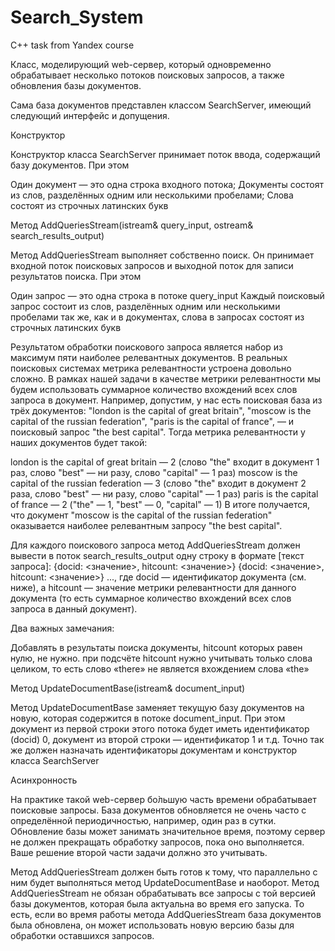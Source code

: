 # Search_System

C++ task from Yandex course

Класс, моделирующий web-сервер, который одновременно обрабатывает несколько потоков поисковых запросов, а также обновления базы документов.

Сама база документов представлен классом SearchServer, имеющий следующий интерфейс и допущения.

Конструктор

Конструктор класса SearchServer принимает поток ввода, содержащий базу документов. При этом

  Один документ — это одна строка входного потока;
  Документы состоят из слов, разделённых одним или несколькими пробелами;
  Слова состоят из строчных латинских букв

Метод AddQueriesStream(istream& query_input, ostream& search_results_output)

Метод AddQueriesStream выполняет собственно поиск. Он принимает входной поток поисковых запросов и выходной поток для записи результатов поиска. При этом

  Один запрос — это одна строка в потоке query_input
  Каждый поисковый запрос состоит из слов, разделённых одним или несколькими пробелами так же, как и в документах, слова в запросах состоят из строчных латинских букв

Результатом обработки поискового запроса является набор из максимум пяти наиболее релевантных документов. В реальных поисковых системах метрика релевантности устроена довольно сложно. В рамках нашей задачи в качестве метрики релевантности мы будем использовать суммарное количество вхождений всех слов запроса в документ. Например, допустим, у нас есть поисковая база из трёх документов: "london is the capital of great britain", "moscow is the capital of the russian federation", "paris is the capital of france", — и поисковый запрос "the best capital". Тогда метрика релевантности у наших документов будет такой:

london is the capital of great britain — 2 (слово "the" входит в документ 1 раз, слово "best" — ни разу, слово "capital" — 1 раз)
moscow is the capital of the russian federation — 3 (слово "the" входит в документ 2 раза, слово "best" — ни разу, слово "capital" — 1 раз)
paris is the capital of france — 2 ("the" — 1, "best" — 0, "capital" — 1)
В итоге получается, что документ "moscow is the capital of the russian federation" оказывается наиболее релевантным запросу "the best capital".

Для каждого поискового запроса метод AddQueriesStream должен вывести в поток search_results_output одну строку в формате [текст запроса]: {docid: <значение>, hitcount: <значение>} {docid: <значение>, hitcount: <значение>} ..., где docid — идентификатор документа (см. ниже), а hitcount — значение метрики релевантности для данного документа (то есть суммарное количество вхождений всех слов запроса в данный документ).

Два важных замечания:

Добавлять в результаты поиска документы, hitcount которых равен нулю, не нужно.
при подсчёте hitcount нужно учитывать только слова целиком, то есть слово «there» не является вхождением слова «the»

Метод UpdateDocumentBase(istream& document_input)

Метод UpdateDocumentBase заменяет текущую базу документов на новую, которая содержится в потоке document_input. При этом документ из первой строки этого потока будет иметь идентификатор (docid) 0, документ из второй строки — идентификатор 1 и т.д. Точно так же должен назначать идентификаторы документам и конструктор класса SearchServer

Асинхронность

На практике такой web-сервер бо̀льшую часть времени обрабатывает поисковые запросы. База документов обновляется не очень часто с определённой периодичностью, например, один раз в сутки. Обновление базы может занимать значительное время, поэтому сервер не должен прекращать обработку запросов, пока оно выполняется. Ваше решение второй части задачи должно это учитывать.

  Метод AddQueriesStream должен быть готов к тому, что параллельно с ним будет выполняться метод UpdateDocumentBase и наоборот.
  Метод AddQueriesStream не обязан обрабатывать все запросы с той версией базы документов, которая была актуальна во время его запуска. То есть, если во время работы метода AddQueriesStream база документов была обновлена, он может использовать новую версию базы для обработки оставшихся запросов.
